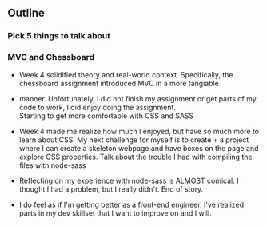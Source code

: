 ## Outline

### Pick 5 things to talk about

### MVC and Chessboard
+ Week 4 solidified theory and real-world context. Specifically, the chessboard assignment introduced MVC in a more tangiable 
+ manner. Unfortunately, I did not finish my assignment or get parts of my code to work, I did enjoy doing the assignment.  
 Starting to get more comfortable with CSS and SASS 
+ Week 4 made me realize how much I enjoyed, but have so much more to learn about CSS. My next challenge for myself is to create + a project where I can create a skeleton webpage and have boxes on the page and explore CSS properties. 
Talk about the trouble I had with compiling the files with node-sass
+ Reflecting on my experience with node-sass is ALMOST comical. I thought I had a problem, but I really didn't. End of story. 

+ I do feel as if I'm getting better as a front-end engineer. I've realized parts in my dev skillset that I want to improve on and I will. 
